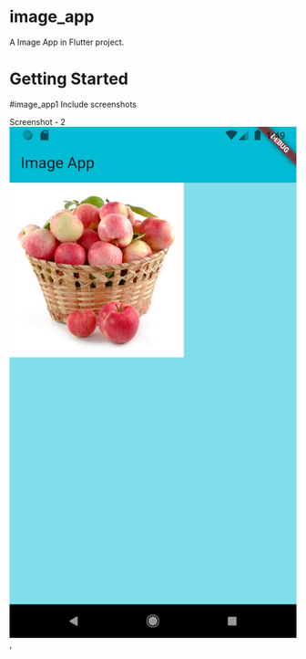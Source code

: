 # image_app

A Image App in Flutter project.

# Getting Started


# image_app1 
 
Include screenshots

Screenshot - 2
![image alt ](https://github.com/mr-yashmaurya/image_app1/blob/72c254eb90c9cf0cf610b706e0b57466d832a101/imgAssets.png),




